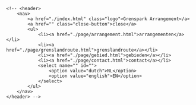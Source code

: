     <!-- <header>
        <nav>
            <a href="./index.html" class="logo">Grenspark Arrangement</a>
            <a href="" class="close-button">close</a>
            <ul>
                <li><a href="./page/arrangement.html">arrangementen</a></li>
                <li><a href="./page/grenslandroute.html">grenslandroute</a></li>
                <li><a href="./page/gebied.html">gebieden</a></li>
                <li><a href="./page/contact.html">contact</a></li>
                <select name="" id="">
                    <option value="dutch">NL</option>
                    <option value="english">EN</option>
                </select>
            </ul>
        </nav>
    </header> -->

    